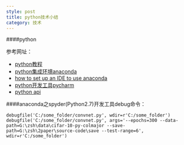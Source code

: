 ```yaml
---
style: post
title: python技术小结
category: 技术
---
```


####python

参考网址：

* [python教程](http://www.runoob.com/python/python-tutorial.html "python")
* [python集成环境anaconda](https://www.continuum.io/downloads#windows "python")
* [how to set up an IDE to use anaconda](https://docs.continuum.io/anaconda/ide_integration "python")
* [python开发工具pycharm](https://www.jetbrains.com/pycharm/ "python")
* [python api](https://docs.python.org/2/library/functions.html "python")

####anaconda之spyder(Python2.7)开发工具debug命令：

```
debugfile('C:/some_folder/convnet.py', wdir=r'C:/some_folder')
debugfile('C:/some_folder/convnet.py', args='--epochs=300 --data-path=G:\zsh\data\cifar-10-py-colmajor --save-path=G:\zsh\2paper\source-code\save --test-range=6', wdir=r'C:/some_folder')
```
